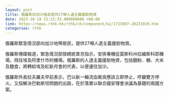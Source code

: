 ```yaml
---
layout: post
title: 俄羅斯向加沙居民提供27噸人道主義援助物資
date: 2023-10-19 15:23:33.000000000 +08:00
link: https://news.rthk.hk/rthk/ch/component/k2/1723897-20231019.htm
categories: rthk
---
```


俄羅斯緊急情況部向加沙地帶居民，提供27噸人道主義援助物資。

俄羅斯傳媒報道，緊急情況部按總統普京指示，安排專機從莫斯科州拉緬斯科耶機場，飛往埃及阿里什市的機場。俄羅斯的人道主義援助物資，包括麵粉、糖、大米及麵食，將轉給埃及紅新月會的代表，以便運往加沙。

俄羅斯外長拉夫羅夫早前表示，巴以新一輪流血衝突應該立即停止，呼籲雙方停火，又指解決巴勒斯坦問題的出路，在於落實以聯合國安理會決議為基礎的兩國方案。
